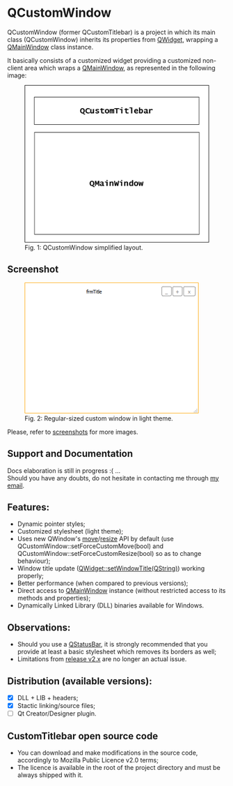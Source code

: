 # QCustomWindow

QCustomWindow (former QCustomTitlebar) is a project in which its main class (QCustomWindow) inherits its properties from [QWidget](https://doc.qt.io/qt-6/qwidget.html), wrapping a [QMainWindow](https://doc.qt.io/qt-6/qmainwindow.html) class instance.

It basically consists of a customized widget providing a customized non-client area which wraps a [QMainWindow](https://doc.qt.io/qt-6/qmainwindow.html), as represented in the following image:

<p align="center">
  <figure>
	<img src="docs/imgs/layout/QCustomWindow_Layout.png" alt="QCustomWindow simplified layout">
	<figcaption>Fig. 1: QCustomWindow simplified layout.</figcaption>
  </figure>  
</p>

## Screenshot

<p align="center">
  <figure>
	<img src="docs/imgs/screenshots/winNormal.png" alt="Regular-sized custom window in light theme">
	<figcaption>Fig. 2: Regular-sized custom window in light theme.</figcaption>
  </figure>  
</p>

Please, refer to [screenshots](docs/imgs/screenshots) for more images.

## Support and Documentation

Docs elaboration is still in progress :( ...  
Should you have any doubts, do not hesitate in contacting me through [my email](mailto:mauro.mascarenhas@nintersoft.com).

## Features:

- Dynamic pointer styles;
- Customized stylesheet (light theme);
- Uses new QWindow's [move](https://doc.qt.io/qt-5/qwindow.html#startSystemMove)/[resize](https://doc.qt.io/qt-5/qwindow.html#startSystemResize) API by default (use QCustomWindow::setForceCustomMove(bool) and QCustomWindow::setForceCustomResize(bool) so as to change behaviour);
- Window title update ([QWidget::setWindowTitle(QString)](https://doc.qt.io/qt-6/qwidget.html#windowTitle-prop)) working properly;
- Better performance (when compared to previous versions);
- Direct access to [QMainWindow](https://doc.qt.io/qt-6/qmainwindow.html) instance (without restricted access to its methods and properties);
- Dynamically Linked Library (DLL) binaries available for Windows.

## Observations:

- Should you use a [QStatusBar](https://doc.qt.io/qt-6/qstatusbar.html), it is strongly recommended that you provide at least a basic stylesheet which removes its borders as well;
- Limitations from [release v2.x](https://github.com/Nintersoft/CustomTitlebar/releases/tag/v2.0.0) are no longer an actual issue.

## Distribution (available versions):

- [x] DLL + LIB + headers;
- [x] Stactic linking/source files;
- [ ] Qt Creator/Designer plugin.

## CustomTitlebar open source code

- You can download and make modifications in the source code, accordingly to Mozilla Public Licence v2.0 terms;
- The licence is available in the root of the project directory and must be always shipped with it.
